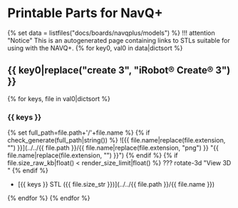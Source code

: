 # Printable Parts for NavQ+ 
{% set data = listfiles("docs/boards/navqplus/models") %}
!!! attention "Notice"
    This is an autogenerated page containing links to STLs suitable for using with the NAVQ+.
{% for key0, val0 in data|dictsort %}
## {{ key0|replace("create 3", "iRobot® Create® 3") }}
  {% for keys, file in val0|dictsort %}
### {{ keys }}
{% set full_path=file.path+'/'+file.name %}
{% if check_generate(full_path|string()) %}
![{{ file.name|replace(file.extension, "") }}](../../{{ file.path }}/{{ file.name|replace(file.extension, "png") }} "{{ file.name|replace(file.extension, "") }}")
{% endif %}
{% if file.size_raw_kb|float() < render_size_limit|float() %}
??? rotate-3d "View 3D "
    <script src="https://embed.github.com/view/3d/{{ org }}/nxp_docs/{{ branch }}/docs/{{ file.path }}/{{ file.name }}"></script>
{% endif %}


* [{{ keys }} STL ({{ file.size_str }})](../../{{ file.path }}/{{ file.name }})

{% endfor %}
{% endfor %}





[^1]: All trademarks mentioned are the property of their respective owners.